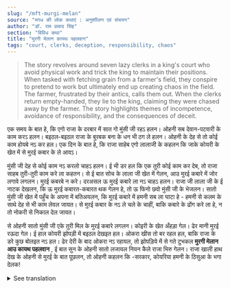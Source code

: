```yaml
---
slug: "/mft-murgi-melan"
source: "मगध की लोक कथाएं : अनुशाीलन एवं संचयन"
author: "डॉ. राम प्रसाद सिंह"
section: "विविध कथा"
title: "मुरगी मेलान कायथ पहलवान"
tags: "court, clerks, deception, responsibility, chaos"
---
```

<blockquote>
The story revolves around seven lazy clerks in a king's court who avoid physical work and trick the king to maintain their positions. When tasked with fetching grain from a farmer's field, they conspire to pretend to work but ultimately end up creating chaos in the field. The farmer, frustrated by their antics, calls them out. When the clerks return empty-handed, they lie to the king, claiming they were chased away by the farmer. The story highlights themes of incompetence, avoidance of responsibility, and the consequences of deceit.
</blockquote>

एक समय के बात हे, कि एगो राजा के दरबार में सात गो मुंसी जी रहऽ हलन। ओहनी सब देवान-पटवारी के काम करऽ हलन। बइठल-बइठल राजा के बुरबक बना के धन भी ठग ले हलन। ओहनी के देह से तो कोई काम होयबे नऽ कर हल। एक दिन के बात हे, कि राजा साहेब एगो लालाजी के कहलन कि जाके कोयरी के खेत में से मुरई कबार के ले आवऽ। 

मुंसी जी देह से कोई काम नऽ करलो चाहऽ हलन। ई भी डर हल कि एक तुरी कोई काम कर देब, तो राजा साहब तुरी-तुरी काम करे ला कहतन। से ई बात सोच के लाला जी खेत में गेलन, आउ मुरई कबारे में जोर लगावे लगलन। मुरई कबरबे न करे। दरअसल ऊ मुरई कबारे ला नऽ चाहऽ हलन। राजा जी लाला जी के ई नाटक देखलन, कि ऊ मुरई कबारत-कबारत थक गेलन हे, तो ऊ फिनो छवो मुंसी जी के भेजलन। सातो मुंसी जी खेत में पहुँच के अपना में बतिअयलन, कि मुरई कबारे में हमनी सब ला घाटा हे - हमनी से कलम के साथे देह से भी काम लेवल जायत। से मुरई कबार के नऽ ले चले के चाहीं, बाकि कबारे के ढोंग करे ला हे, न तो नोकरी से निकाल देल जायत। 

से ओहनी सातो मुंसी जी एके तुरी मिल के मुरई कबारे लगलन। कोइरी के खेत अँहड़ा गेल। ढेर मानी मुरई रऊदा गेल। ई हाल कोयरी झोपड़ी में बइठल देखइत हल। ओकरा खीस तो बर रहल हल, बाकि राजा के डरे कुछ बोलइत नऽ हल। ढेर देरी के बाद ओकरा नऽ रहायल, तो झोपड़िये में से गते टुभकल **मुरगी मेलान आउ कायथ पहलवान** , ई बात सुन के ओहनी सातो लजायल नियन कैले राजा भिरु गेलन। राजा खाली हाथ देख के ओहनी से मुरई के बात पूछलन, तो ओहनी कहलन कि -सरकार, कोयरिया हमनी के ठिसुआ के भगा देलक! 

<details>
<summary>See translation</summary>

Once upon a time, there were seven clerks in the court of a king. They were responsible for the work of the officials and often tricked the king into losing money while sitting idle. They were incapable of doing any physical work. One day, the king told a man named Lala to go and fetch some grain from the field of a farmer.

The clerks did not want to do any physical work. They were also afraid that if they worked even a little, the king would ask them to work consistently. So, thinking this way, Lala went to the field and started trying to gather the grain, but was unable to do so. In fact, he did not want to gather the grain at all. The king saw Lala's act of pretending to gather grain and noticed that he was tired from his efforts, so he sent all seven clerks again. Upon reaching the field, the seven clerks discussed among themselves that it would not be beneficial for them to work with their hands along with their pens—they should not actually fetch the grain but should pretend to do so; otherwise, they would be fired from their jobs.

So, the seven clerks conspired together and pretended to gather the grain. The farmer saw the field turned into a mess. He was very frustrated but did not say anything out of fear of the king. After some time, unable to hold back his anger, he shouted from his hut, "What are you doing, you chicken-lovers and wrestling referees?" Hearing this, the seven clerks felt ashamed and went to the king. When the king saw them empty-handed, he asked about the grain, and they replied, "Sir, the farmer has chased us away!"
</details>
